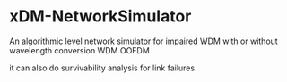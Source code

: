 # xDM-NetworkSimulator
An algorithmic level network simulator for 
impaired WDM
with or without wavelength conversion WDM 
OOFDM

it can also do survivability analysis for link failures.
